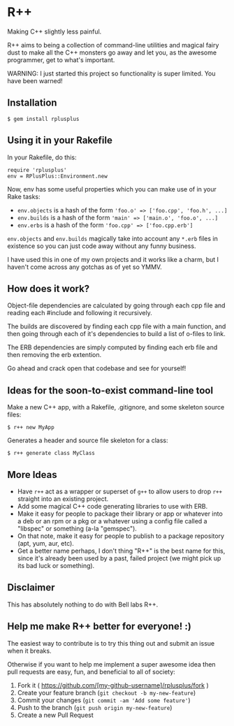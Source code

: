 # R++

Making C++ slightly less painful.

R++ aims to being a collection of command-line utilities and magical fairy dust to make all the C++ monsters go away and let you, as the awesome programmer, get to what's important.

WARNING: I just started this project so functionality is super limited. You have been warned!

## Installation

    $ gem install rplusplus

## Using it in your Rakefile

In your Rakefile, do this:

```
require 'rplusplus'
env = RPlusPlus::Environment.new
```

Now, env has some useful properties which you can make use of in your Rake tasks:

  * `env.objects` is a hash of the form `'foo.o' => ['foo.cpp', 'foo.h', ...]`
  * `env.builds` is a hash of the form `'main' => ['main.o', 'foo.o', ...]`
  * `env.erbs` is a hash of the form `'foo.cpp' => ['foo.cpp.erb']`

`env.objects` and `env.builds` magically take into account any `*.erb` files in existence so you can just code away without any funny business.

I have used this in one of my own projects and it works like a charm, but I haven't come across any gotchas as of yet so YMMV.

## How does it work?

Object-file dependencies are calculated by going through each cpp file and reading each #include and following it recursively.

The builds are discovered by finding each cpp file with a main function, and then going through each of it's dependencies to build a list of o-files to link.

The ERB dependencies are simply computed by finding each erb file and then removing the erb extention.

Go ahead and crack open that codebase and see for yourself!

## Ideas for the soon-to-exist command-line tool

Make a new C++ app, with a Rakefile, .gitignore, and some skeleton source files:

```
$ r++ new MyApp
```

Generates a header and source file skeleton for a class:
```
$ r++ generate class MyClass
```

## More Ideas

  * Have `r++` act as a wrapper or superset of `g++` to allow users to drop `r++` straight into an existing project.
  * Add some magical C++ code generating libraries to use with ERB.
  * Make it easy for people to package their library or app or whatever into a deb or an rpm or a pkg or a whatever using a config file called a "libspec" or something (a-la "gemspec").
  * On that note, make it easy for people to publish to a package repository (apt, yum, aur, etc).
  * Get a better name perhaps, I don't thing "R++" is the best name for this, since it's already been used by a past, failed project (we might pick up its bad luck or something).

## Disclaimer

This has absolutely nothing to do with Bell labs R++.

## Help me make R++ better for everyone! :)

The easiest way to contribute is to try this thing out and submit an issue when it breaks.

Otherwise if you want to help me implement a super awesome idea then pull requests are easy, fun, and beneficial to all of society:

1. Fork it ( https://github.com/[my-github-username]/rplusplus/fork )
2. Create your feature branch (`git checkout -b my-new-feature`)
3. Commit your changes (`git commit -am 'Add some feature'`)
4. Push to the branch (`git push origin my-new-feature`)
5. Create a new Pull Request
